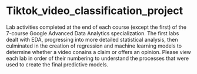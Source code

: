 ﻿# Tiktok_video_classification_project
Lab activities completed at the end of each course (except the first) of the 7-course Google Advanced Data Analytics specialization. The first labs dealt with EDA, progressing into more detailed statistical analysis, then culminated in the creation of regression and machine learning models to determine whether a video conains a claim or offers an opinion. Please view each lab in order of their numbering to understand the processes that were used to create the final predictive models.

